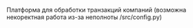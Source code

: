 Платформа для обработки транзакций компаний (возможна некоректная работа из-за неполноты /src/config.py)
